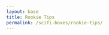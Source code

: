 ```yaml
---
layout: base
title: Rookie Tips
permalink: /scifi-boxes/rookie-tips/
---
```


<html lang="en">
<head>
    <meta charset="UTF-8">
    <meta name="viewport" content="width=device-width, initial-scale=1.0">
    <title>Linux Challenge — Flag Hunt</title>
    <style>
        :root {
            --primary: #2563eb;
            --secondary: #475569;
            --background: #0f172a;
            --text: #e2e8f0;
            --accent: #3b82f6;
            --success: #22c55e;
            --code-bg: #1e293b;
        }

        body {
            font-family: 'Inter', -apple-system, BlinkMacSystemFont, 'Segoe UI', Roboto, Oxygen, Ubuntu, Cantarell, sans-serif;
            line-height: 1.6;
            color: var(--text);
            background: var(--background);
            max-width: 800px;
            margin: 0 auto;
            padding: 2rem;
        }

        .container {
            background: rgba(255, 255, 255, 0.05);
            border-radius: 12px;
            padding: 2rem;
            box-shadow: 0 4px 6px rgba(0, 0, 0, 0.1);
            margin: 2rem 0;
        }

        h1 {
            color: var(--primary);
            font-size: 2.5rem;
            margin-bottom: 1.5rem;
            text-align: center;
        }

        h2 {
            color: var(--accent);
            font-size: 1.8rem;
            margin-top: 2rem;
            border-bottom: 2px solid var(--accent);
            padding-bottom: 0.5rem;
        }

        .challenge-intro {
            font-size: 1.2rem;
            color: var(--text);
            text-align: center;
            margin-bottom: 2rem;
        }

        .flag-format {
            background: var(--code-bg);
            border-radius: 8px;
            padding: 1rem;
            margin: 1rem 0;
            font-family: 'Fira Code', 'Consolas', monospace;
            border-left: 4px solid var(--accent);
        }

        .rules-list {
            list-style: none;
            padding: 0;
        }

        .rules-list li {
            margin: 0.8rem 0;
            padding-left: 1.5rem;
            position: relative;
        }

        .rules-list li:before {
            content: '→';
            color: var(--accent);
            position: absolute;
            left: 0;
        }

        .command-block {
            background: var(--code-bg);
            border-radius: 8px;
            padding: 1rem;
            margin: 1rem 0;
            overflow-x: auto;
        }

        .command {
            font-family: 'Fira Code', 'Consolas', monospace;
            color: #a5f3fc;
        }

        .comment {
            color: #64748b;
        }

        .hints {
            background: rgba(59, 130, 246, 0.1);
            border-radius: 8px;
            padding: 1.5rem;
            margin: 2rem 0;
        }

        .hints h3 {
            color: var(--accent);
            margin-top: 0;
        }

        .hints ul {
            margin: 0;
            padding-left: 1.5rem;
        }

        .hints li {
            margin: 0.5rem 0;
        }

        .success {
            color: var(--success);
            font-weight: bold;
        }

        .terminal-window {
            background: #1a1b26;
            border-radius: 8px;
            padding: 1rem;
            margin: 1rem 0;
            font-family: 'Fira Code', monospace;
        }

        .terminal-prompt::before {
            content: '$ ';
            color: #7ee787;
        }

        .terminal-output {
            color: #a5f3fc;
            margin-left: 1rem;
        }

    </style>
</head>
<body>
    <div class="container">
        <h1>🚩 Linux Challenge — Flag Hunt</h1>
        
        <p class="challenge-intro">
            Welcome to the Linux Challenge! Your mission: clone this repository and locate 8 hidden flags scattered throughout the codebase. Think you can find them all?
        </p>

        <h2>🎯 Flag Format</h2>
        <div class="flag-format">
            <code>flag{ABC123}</code>
            <p class="comment">Where ABC123 is a unique alphanumeric token</p>
        </div>

        <h2>📜 Rules</h2>
        <ul class="rules-list">
            <li>There are exactly 8 flags to discover</li>
            <li>Flags are case-sensitive and always use lowercase <code>flag</code> with braces</li>
            <li>Flags may be hidden in code, comments, text files, or other repo artifacts</li>
            <li>Do not modify repository files — clone and search locally</li>
        </ul>

        <h2>🚀 Getting Started</h2>
        
        <h3>1. Clone the Repository</h3>
        <div class="terminal-window">
            <div class="terminal-prompt">git clone https://github.com/Jupiterian/student.git</div>
            <div class="terminal-prompt">cd student</div>
        </div>

        <h3>2. Search for Flags</h3>
        <div class="command-block">
            <p class="comment">Simple grep search</p>
            <p class="command">grep <filename> "flag{"</p>
            
            <p class="comment">Grep Recursive Search</p>
            <p class="command">grep -R "flag{"</p>

            <p class="comment">Get Contents of a file</p>
            <p class="command">cat <filename></p>
        </div>

        <div class="hints">
            <h3>💡 Hints</h3>
            <ul>
                <li>Grep is your best friend</li>
                <li>Some flags might be embedded within longer strings or comments</li>
                <li>Don't forget to look in all files</li>
                <li>Not everything is in a file</li>
            </ul>
        </div>

        <h2>🏆 Submission</h2>
        <p>Found all 8 flags? Congratulations! Send them to ishanjha100@gmail.com or just call the instructor over.</p>

        <p class="success">Good luck and happy hunting! 🎉</p>
